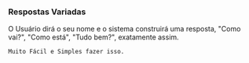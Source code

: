<h3>Respostas Variadas</h3>
<p>O Usuário dirá o seu nome e o sistema construirá uma resposta, "Como vai?", "Como está", "Tudo bem?", exatamente assim.</p>

<code>Muito Fácil e Simples fazer isso.</code>
